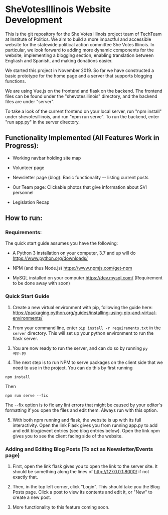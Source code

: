 # SheVotesIllinois Website Development

This is the git repository for the She Votes Illinois project team of TechTeam at Institute of Politics. We aim to build a more impactful and accessible website for the statewide political action committee She Votes Illinois. In particular, we look forward to adding more dynamic components for the website, implementing a blogging section, enabling translation between Engliash and Spanish, and making donations easier.

We started this project in November 2019. So far we have constructed a basic prototype for the home page and a server that supports blogging functions.

We are using Vue.js on the frontend and flask on the backend. The frontend files can be found under the "shevotesillinois" directory, and the backend files are under "server".

To take a look of the current frontend on your local server, run "npm install" under shevotesillinois, and run "npm run serve". To run the backend, enter "run app.py" in the server directory.


## Functionality Implemented (All Features Work in Progress):

* Working navbar holding site map

* Volunteer page

* Newsletter page (blog): Basic functionality -- listing current posts

* Our Team page: Clickable photos that give information about SVI personnel

* Legislation Recap


## How to run:

### Requirements:

The quick start guide assumes you have the following:

* A Python 3 installation on your computer, 3.7 and up will do https://www.python.org/downloads/

* NPM (and thus Node.js) https://www.npmjs.com/get-npm

* MySQL installed on your computer https://dev.mysql.com/ (Requirement to be done away with soon)


### Quick Start Guide

1) Create a new virtual environment with pip, following the guide here: https://packaging.python.org/guides/installing-using-pip-and-virtual-environments/

2) From your command line, enter `pip install -r requirements.txt` in the `server` directory. This will set up your python environment to run the flask server.

3) You are now ready to run the server, and can do so by running `py app.py`

4) The next step is to run NPM to serve packages on the client side that we need to use in the project. You can do this by first running 

`npm install`

Then

`npm run serve --fix`

The --fix option is to fix any lint errors that might be caused by your editor's formatting if you open the files and edit them. Always run with this option.


5. With both npm running and flask, the website is up with its full interactivity. Open the link Flask gives you from running app.py to add and edit blog/event entries (see blog entries below). Open the link npm gives you to see the client facing side of the website. 


### Adding and Editing Blog Posts (To act as Newsletter/Events page)

1) First, open the link flask gives you to open the link to the server site. It should be something along the lines of http://127.0.0.1:8000/ if not exactly that. 

2) Then, in the top left corner, click "Login". This should take you the Blog Posts page. Click a post to view its contents and edit it, or "New" to create a new post.

3) More functionality to this feature coming soon.





